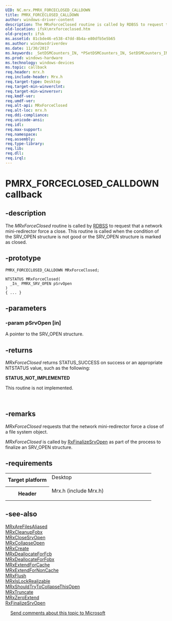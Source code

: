 ```yaml
---
UID: NC.mrx.PMRX_FORCECLOSED_CALLDOWN
title: PMRX_FORCECLOSED_CALLDOWN
author: windows-driver-content
description: The MRxForceClosed routine is called by RDBSS to request that a network mini-redirector force a close. This routine is called when the condition of the SRV_OPEN structure is not good or the SRV_OPEN structure is marked as closed.
old-location: ifsk\mrxforceclosed.htm
old-project: ifsk
ms.assetid: 81cbde46-e538-47dd-8b4a-e80dfb5e5b65
ms.author: windowsdriverdev
ms.date: 11/30/2017
ms.keywords: _SetDSMCounters_IN, *PSetDSMCounters_IN, SetDSMCounters_IN
ms.prod: windows-hardware
ms.technology: windows-devices
ms.topic: callback
req.header: mrx.h
req.include-header: Mrx.h
req.target-type: Desktop
req.target-min-winverclnt: 
req.target-min-winversvr: 
req.kmdf-ver: 
req.umdf-ver: 
req.alt-api: MRxForceClosed
req.alt-loc: mrx.h
req.ddi-compliance: 
req.unicode-ansi: 
req.idl: 
req.max-support: 
req.namespace: 
req.assembly: 
req.type-library: 
req.lib: 
req.dll: 
req.irql: 
---
```


# PMRX_FORCECLOSED_CALLDOWN callback



## -description
The<i> MRxForceClosed</i> routine is called by <a href="ifsk.the_rdbss_driver_and_library">RDBSS</a> to request that a network mini-redirector force a close. This routine is called when the condition of the SRV_OPEN structure is not good or the SRV_OPEN structure is marked as closed.


## -prototype

````
PMRX_FORCECLOSED_CALLDOWN MRxForceClosed;

NTSTATUS MRxForceClosed(
  _In_ PMRX_SRV_OPEN pSrvOpen
)
{ ... }
````


## -parameters

### -param pSrvOpen [in]

A pointer to the SRV_OPEN structure. 

## -returns
<i>MRxForceClosed</i> returns STATUS_SUCCESS on success or an appropriate NTSTATUS value, such as the following: 
<dl>
<dt><b>STATUS_NOT_IMPLEMENTED</b></dt>
</dl>This routine is not implemented. 

 

## -remarks
<i>MRxForceClosed</i> requests that the network mini-redirector force a close of a file system object.

<i>MRxForceClosed</i> is called by <a href="ifsk.rxfinalizesrvopen">RxFinalizeSrvOpen</a> as part of the process to finalize an SRV_OPEN structure. 

## -requirements
<table>
<tr>
<th width="30%">
Target platform
</th>
<td width="70%">
<dl>
<dt>Desktop</dt>
</dl>
</td>
</tr>
<tr>
<th width="30%">
Header
</th>
<td width="70%">
<dl>
<dt>Mrx.h (include Mrx.h)</dt>
</dl>
</td>
</tr>
</table>

## -see-also
<dl>
<dt>
<a href="ifsk.mrxarefilesaliased">MRxAreFilesAliased</a>
</dt>
<dt>
<a href="ifsk.mrxcleanupfobx">MRxCleanupFobx</a>
</dt>
<dt>
<a href="ifsk.mrxclosesrvopen">MRxCloseSrvOpen</a>
</dt>
<dt>
<a href="ifsk.mrxcollapseopen">MRxCollapseOpen</a>
</dt>
<dt>
<a href="ifsk.mrxcreate">MRxCreate</a>
</dt>
<dt>
<a href="ifsk.mrxdeallocateforfcb">MRxDeallocateForFcb</a>
</dt>
<dt>
<a href="ifsk.mrxdeallocateforfobx">MRxDeallocateForFobx</a>
</dt>
<dt>
<a href="ifsk.mrxextendforcache">MRxExtendForCache</a>
</dt>
<dt>
<a href="ifsk.mrxextendfornoncache">MRxExtendForNonCache</a>
</dt>
<dt>
<a href="ifsk.mrxflush">MRxFlush</a>
</dt>
<dt>
<a href="ifsk.mrxislockrealizable">MRxIsLockRealizable</a>
</dt>
<dt>
<a href="ifsk.mrxshouldtrytocollapsethisopen">MRxShouldTryToCollapseThisOpen</a>
</dt>
<dt>
<a href="ifsk.mrxtruncate">MRxTruncate</a>
</dt>
<dt>
<a href="ifsk.mrxzeroextend">MRxZeroExtend</a>
</dt>
<dt>
<a href="ifsk.rxfinalizesrvopen">RxFinalizeSrvOpen</a>
</dt>
</dl>
 
 
<a href="mailto:wsddocfb@microsoft.com?subject=Documentation%20feedback [ifsk\ifsk]:%20MRxForceClosed routine%20 RELEASE:%20(11/30/2017)&amp;body=%0A%0APRIVACY STATEMENT%0A%0AWe use your feedback to improve the documentation. We don't use your email address for any other purpose, and we'll remove your email address from our system after the issue that you're reporting is fixed. While we're working to fix this issue, we might send you an email message to ask for more info. Later, we might also send you an email message to let you know that we've addressed your feedback.%0A%0AFor more info about Microsoft's privacy policy, see http://privacy.microsoft.com/en-us/default.aspx." title="Send comments about this topic to Microsoft">Send comments about this topic to Microsoft</a>
